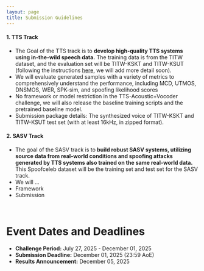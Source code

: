 ```yaml
---
layout: page
title: Submission Guidelines
---
```






#### **1. TTS Track**

- The Goal of the TTS track is to **develop high-quality TTS systems using in-the-wild speech data.** The training data is from the TITW dataset, and the evaluation set will be TITW-KSKT and TITW-KSUT (following the instructions [here](https://arxiv.org/pdf/2409.08711), we will add more detail soon).
- We will evaluate generated samples with a variety of metrics to comprehensively understand the performance, including MCD, UTMOS, DNSMOS, WER, SPK-sim, and spoofing likelihood scores
- No framework or model restriction in the TTS-Acoustic+Vocoder challenge, we will also release the baseline training scripts and the pretrained baseline model.
- Submission package details: The synthesized voice of TITW-KSKT and TITW-KSUT test set (with at least 16kHz, in zipped format).



#### **2. SASV Track**

- The goal of the SASV track is to **build robust SASV systems, utilizing source data from real-world conditions and spoofing attacks generated by TTS systems also trained on the same real-world data.** This Spoofceleb dataset will be the training set and test set for the SASV track.
- We will …
- Framework
- Submission



<br>



# Event Dates and Deadlines

- **Challenge Period:** July 27, 2025 - December 01, 2025
- **Submission Deadline:** December 01, 2025 (23:59 AoE)
- **Results Announcement:** December 05, 2025
